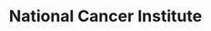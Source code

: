 ---
# This topic lives at
# https://digital.gov/topics/national-cancer-institute

slug: "national-cancer-institute"

# Topic Title
title: "National Cancer Institute"

# description — keep it short and clear
summary: ""


# Weight
weight: 1

# For more information on managing topics,
# see https://github.com/GSA/digitalgov.gov/wiki
---
